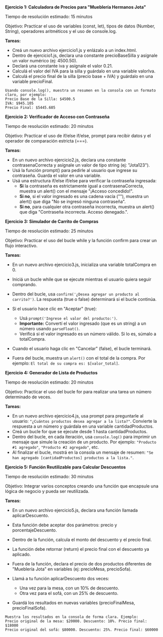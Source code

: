**Ejercicio 1: Calculadora de Precios para "Mueblería Hermanos Jota"**

Tiempo de resolución estimado: 15 minutos

Objetivo: Practicar el uso de variables (const, let), tipos de datos (Number, String), operadores aritméticos y el uso de console.log.

**Tareas:**

- Creá un nuevo archivo ejercicio1.js y enlázalo a un index.html.
- Dentro de ejercicio1.js, declara una constante precioBaseSilla y asígnale un valor numérico (ej: 4500.50).
- Declará una constante iva y asígnale el valor 0.21.
- Calculá el valor del IVA para la silla y guárdalo en una variable valorIva.
- Calculá el precio final de la silla (precio base + IVA) y guárdalo en una variable precioFinal.

```
Usando console.log(), muestra un resumen en la consola con un formato claro, por ejemplo:
Precio Base de la Silla: $4500.5
IVA: $945.105
Precio Final: $5445.605
```

**Ejercicio 2: Verificador de Acceso con Contraseña**

Tiempo de resolución estimado: 20 minutos

Objetivo: Practicar el uso de if/else if/else, prompt para recibir datos y el operador de comparación estricta (===).

**Tareas:**

- En un nuevo archivo ejercicio2.js, declara una constante contrasenaCorrecta y asígnale un valor de tipo string (ej: "Jota123").
- Usá la función prompt() para pedirle al usuario que ingrese su contraseña. Guarda el valor en una variable.
- Usá una estructura if/else if/else para verificar la contraseña ingresada:
  - **Si** la contraseña es estrictamente igual a contrasenaCorrecta, muestra un alert() con el mensaje "¡Acceso concedido!".
  - **Si no**, si el valor ingresado es una cadena vacía (""), muestra un alert() que diga "No se ingresó ninguna contraseña".
  - **Si no**, para cualquier otra contraseña incorrecta, muestra un alert() que diga "Contraseña incorrecta. Acceso denegado.".

**Ejercicio 3: Simulador de Carrito de Compras**

Tiempo de resolución estimado: 25 minutos

Objetivo: Practicar el uso del bucle while y la función confirm para crear un flujo interactivo.

**Tareas:**

- En un nuevo archivo ejercicio3.js, inicializa una variable totalCompra en 0.
- Iniciá un bucle while que se ejecute mientras el usuario quiera seguir comprando.
- Dentro del bucle, usa `confirm('¿Desea agregar un producto al carrito?')`. La respuesta (true o false) determinará si el bucle continúa.
- Si el usuario hace clic en "Aceptar" (true):

  - Usá `prompt('Ingrese el valor del producto:')`.
  - **Importante:** Convertí el valor ingresado (que es un string) a un número usando `parseFloat()`.
  - Verificá si el valor ingresado es un número válido. Si lo es, súmalo a totalCompra.

- Cuando el usuario haga clic en "Cancelar" (false), el bucle terminará.

- Fuera del bucle, muestra un `alert()` con el total de la compra. Por ejemplo: `El total de su compra es: $[valor_total]`.

**Ejercicio 4: Generador de Lista de Productos**

Tiempo de resolución estimado: 20 minutos

Objetivo: Practicar el uso del bucle for para realizar una tarea un número determinado de veces.

**Tareas:**

- En un nuevo archivo ejercicio4.js, usa prompt para preguntarle al usuario: `"¿Cuántos productos desea agregar a la lista?"`. Convierte la respuesta a un número y guárdala en una variable cantidadProductos.
- Creá un bucle for que se ejecute desde 1 hasta cantidadProductos.
- Dentro del bucle, en cada iteración, usa `console.log()` para imprimir un mensaje que simule la creación de un producto. Por ejemplo: `"Producto #1 agregado"`, `"Producto #2 agregado"`, etc.
- Al finalizar el bucle, mostrá en la consola un mensaje de resumen: `"Se han agregado [cantidadProductos] productos a la lista."`.

**Ejercicio 5: Función Reutilizable para Calcular Descuentos**

Tiempo de resolución estimado: 30 minutos

Objetivo: Integrar varios conceptos creando una función que encapsule una lógica de negocio y pueda ser reutilizada.

**Tareas:**

- En un nuevo archivo ejercicio5.js, declara una función llamada aplicarDescuento.
- Esta función debe aceptar dos parámetros: precio y porcentajeDescuento.
- Dentro de la función, calcula el monto del descuento y el precio final.
- La función debe retornar (return) el precio final con el descuento ya aplicado.
- Fuera de la función, declara el precio de dos productos diferentes de "Mueblería Jota" en variables (ej: precioMesa, precioSofa).
- Llamá a tu función aplicarDescuento dos veces:

  - Una vez para la mesa, con un 10% de descuento.
  - Otra vez para el sofá, con un 25% de descuento.

- Guardá los resultados en nuevas variables (precioFinalMesa, precioFinalSofa).

```
Muestra los resultados en la consola de forma clara. Ejemplo:
Precio original de la mesa: $20000. Descuento: 10%. Precio final: $18000
Precio original del sofá: $80000. Descuento: 25%. Precio final: $60000
```
